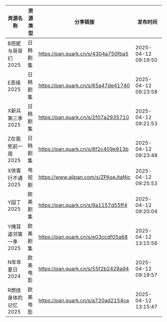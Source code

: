 | 资源名称         | 资源类型 | 分享链接                                 | 发布时间                |
| ------------ | ---- | ------------------------------------ | ------------------- |
| B芭妮与哥哥们2025  | 日韩剧集 | https://pan.quark.cn/s/4304a750fba5  | 2025-04-12 09:19:50 |
| E恶缘2025      | 日韩剧集 | https://pan.quark.cn/s/65a47de41740  | 2025-04-12 09:23:58 |
| X新兵第三季2025   | 日韩剧集 | https://pan.quark.cn/s/2f07a2935710  | 2025-04-12 09:21:53 |
| Z在我死前一周2025  | 日韩剧集 | https://pan.quark.cn/s/8f2c409e913b  | 2025-04-12 09:23:48 |
| X侠客行不通2025   | 电视剧  | https://www.alipan.com/s/ZPAseJtaNjc | 2025-04-12 09:25:53 |
| Y园丁2025      | 欧美剧集 | https://pan.quark.cn/s/9a1157d55ff4  | 2025-04-12 09:20:04 |
| Y掩耳盗邻第一季2025 | 欧美剧集 | https://pan.quark.cn/s/e03ccdf05a68  | 2025-04-12 13:15:56 |
| N年年夏日2024    | 欧美电影 | https://pan.quark.cn/s/55f2b2428a94  | 2025-04-12 09:19:57 |
| R燃烧身体的记忆2025 | 欧美电影 | https://pan.quark.cn/s/a720ad2154ce  | 2025-04-12 13:15:47 |
